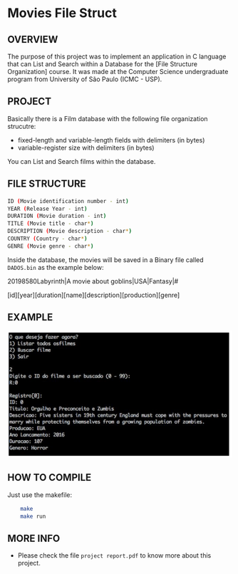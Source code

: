 # Movies File Struct

OVERVIEW
--------------------------------------------------
The purpose of this project was to implement an application in C language that can List and Search within a Database for the [File Structure Organization] course. It was made at the Computer Science undergraduate program from University of São Paulo (ICMC - USP).

PROJECT
--------------------------------------------------
Basically there is a Film database with the following file organization strucutre:
* fixed-length and variable-length fields with delimiters (in bytes)
* variable-register size with delimiters (in bytes)

You can List and Search films within the database.


FILE STRUCTURE
--------------------------------------------------
```bash
ID (Movie identification number - int)
YEAR (Release Year - int)
DURATION (Movie duration - int)
TITLE (Movie title - char*)
DESCRIPTION (Movie description - char*)
COUNTRY (Country - char*)
GENRE (Movie genre - char*)

```

Inside the database, the movies will be saved in a Binary file called `DADOS.bin` as the example below:

20198580Labyrinth|A movie about goblins|USA|Fantasy|#

[id][year][duration][name][description][production][genre]

EXAMPLE 
--------------------------------------------------
![Screenshot 1](img/img1.png)

HOW TO COMPILE
--------------------------------------------------
Just use the makefile:

```bash
	make
	make run
```

MORE INFO
--------------------------------------------------
* Please check the file  `project report.pdf` to know more about this project.
